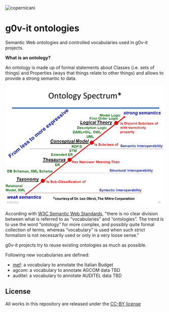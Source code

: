![copernicani](https://copernicani.it/wp-content/uploads/cropped-logo_orizzontale_trasparente-1-e1525161268864.png)

g0v-it ontologies
==================
Semantic Web ontologies and controlled vocabularies used in g0v-it projects.

**What is an ontology?**

An ontology is made up of formal statements about Classes (i.e. sets of things) and Properties (ways that things relate to other things) and
allows to provide a strong semantic to data.

![Ontology Spectrumm](fig1.jpg)

According with [W3C Semantic Web Standards](https://www.w3.org/standards/semanticweb/ontology), "there is no clear division between what is referred to as “vocabularies” and “ontologies”. The trend is to use the word “ontology” for more complex, and possibly quite formal collection of terms, whereas “vocabulary” is used when such strict formalism is not necessarily used or only in a very loose sense."

g0v-it projects try to reuse existing ontologies as much as possible.

Following new vocabularies are defined:

- [mef](mef/): a vocabulary to annotate the Italian Budget
- agcom: a vocabulary to annotate AGCOM data TBD
- auditel: a vocabulary to annotate AUDITEL data TBD


## License

All works in this repository are released under the [CC-BY license](https://creativecommons.org/licenses/by/4.0/)

